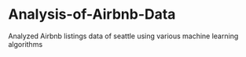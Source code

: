 # Analysis-of-Airbnb-Data

Analyzed Airbnb listings data of seattle using various machine learning algorithms

